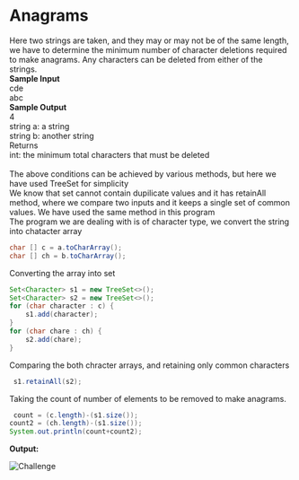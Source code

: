 # Anagrams
Here two strings are taken,  and they may or may not be of the same length, we have to determine the minimum number of character 
deletions required to make anagrams. Any characters can be deleted from either of the strings.<br>
<b>Sample Input</b> <br>
cde<br>
abc<br>
<b>Sample Output</b><br>
4<br>
string a: a string<br>
string b: another string<br>
Returns<br>
int: the minimum total characters that must be deleted<br>
<br>
The above conditions can be achieved by various methods, but here we have used TreeSet for simplicity<br>
We know that set cannot contain dupilicate values and it has retainAll method, where we compare two inputs and it keeps a single set of common values. We have used the same method in this program<br>
The program we are dealing with is of character type, we convert the string into chatacter array<br>
```java
char [] c = a.toCharArray();
char [] ch = b.toCharArray();
```
Converting the array into set<br>
```java
Set<Character> s1 = new TreeSet<>();
Set<Character> s2 = new TreeSet<>();
for (char character : c) {
	s1.add(character);
}
for (char chare : ch) {
	s2.add(chare);
}
```
Comparing the both chracter arrays, and retaining only common characters<br>
```java
 s1.retainAll(s2);
```
Taking the count of number of elements to be removed to make anagrams.<br>
```java
 count = (c.length)-(s1.size());
count2 = (ch.length)-(s1.size());
System.out.println(count+count2);
```
<b>Output:</b>

![Challenge](https://user-images.githubusercontent.com/84003518/124362848-3ede0280-dc55-11eb-8c8a-0f2c8d2fe5a7.jpg)
